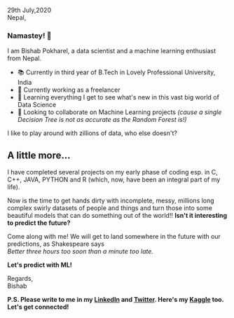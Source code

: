 29th July,2020
<br>Nepal,
### Namastey! 🙏
I am Bishab Pokharel, a data scientist and a machine learning enthusiast from Nepal. <br>
- 📚 Currently in third year of B.Tech in Lovely Professional University, India 
- 🔭 Currently working as a freelancer 
- 🌱 Learning everything I get to see what's new in this vast big world of Data Science
- 👯 Looking to collaborate on Machine Learning projects <i>(cause a single Decision Tree is not as accurate as the Random Forest is!)</i>

I like to play around with zillions of data, who else doesn't?

## A little more...
I have completed several projects on my early phase of coding esp. in C, C++, JAVA, PYTHON and R (which, now, have been an integral part of my life).

Now is the time to get hands dirty with incomplete, messy, millions long complex swirly datasets of people and things and turn those into some beautiful models that can do something out of the world!! <b> Isn't it interesting to predict the future? </b>

Come along with me! We will get to land somewhere in the future with our predictions, 
as Shakespeare says<br>
<i> Better three hours too soon than a minute too late.</i>
  
  <b> Let's predict with ML!</b>

Regards,<br>
Bishab 
<br>

<b>P.S. Please write to me in my <a href="https://www.linkedin.com/in/bishabpokharel/">LinkedIn</a> and <a href="https://twitter.com/_bishab">Twitter</a>. Here's my <a href="https://www.kaggle.com/bishabpokharel">Kaggle</a> too. Let's get connected!
</b>

